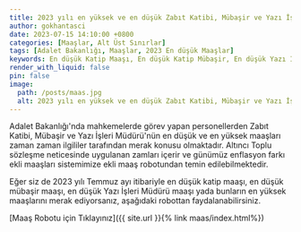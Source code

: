 ```yaml
---
title: 2023 yılı en yüksek ve en düşük Zabıt Katibi, Mübaşir ve Yazı İşleri Müdürü maaşları
author: gokhantasci
date: 2023-07-15 14:10:00 +0800
categories: [Maaşlar, Alt Üst Sınırlar]
tags: [Adalet Bakanlığı, Maaşlar, 2023 En düşük Maaşlar]
keywords: En düşük Katip Maaşı, En düşük Katip Mübaşir, En düşük Yazı İşleri Müdürü Maaşı, Katip Maaşı, Mübaşir Maaşı, Yazı İşleri Müdürü Maaşı, enflasyon farkı, 14 günlük maaş, Toplu Sözleşme
render_with_liquid: false
pin: false
image:
  path: /posts/maas.jpg
  alt: 2023 yılı en yüksek ve en düşük Zabıt Katibi, Mübaşir ve Yazı İşleri Müdürü maaşları
---
```


Adalet Bakanlığı'nda mahkemelerde görev yapan personellerden Zabıt Katibi, Mübaşir ve Yazı İşleri Müdürü'nün en düşük ve en yüksek maaşları zaman zaman ilgililer tarafından merak konusu olmaktadır. 
Altıncı Toplu sözleşme neticesinde uygulanan zamları içerir ve günümüz enflasyon farkı ekli maaşları sistemimize ekli maaş robotundan temin edilebilmektedir. 

Eğer siz de 2023 yılı Temmuz ayı itibariyle en düşük katip maaşı, en düşük mübaşir maaşı, en düşük Yazı İşleri Müdürü maaşı yada bunların en yüksek maaşlarını merak ediyorsanız, aşağıdaki robottan faydalanabilirsiniz.


[Maaş Robotu için Tıklayınız]({{ site.url }}{% link maas/index.html%})